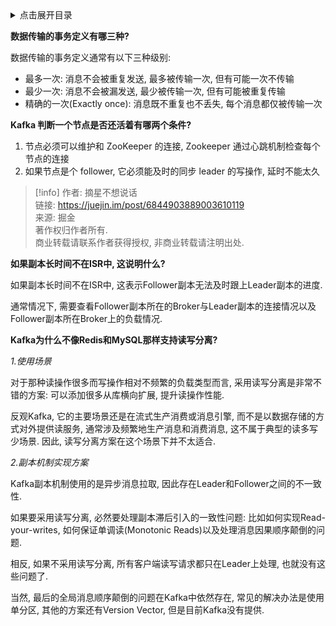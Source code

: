 <details>
<summary>点击展开目录</summary>
<!-- TOC -->


<!-- /TOC -->
</details>

**数据传输的事务定义有哪三种?**

数据传输的事务定义通常有以下三种级别:

* 最多一次: 消息不会被重复发送, 最多被传输一次, 但有可能一次不传输
* 最少一次: 消息不会被漏发送, 最少被传输一次, 但有可能被重复传输
* 精确的一次(Exactly once): 消息既不重复也不丢失, 每个消息都仅被传输一次

**Kafka 判断一个节点是否还活着有哪两个条件?**

1. 节点必须可以维护和 ZooKeeper 的连接, Zookeeper 通过心跳机制检查每个节点的连接
2. 如果节点是个 follower, 它必须能及时的同步 leader 的写操作, 延时不能太久

> [!info]
> 作者: 摘星不想说话<br/>
> 链接: https://juejin.im/post/6844903889003610119<br/>
> 来源: 掘金<br/>
> 著作权归作者所有.<br/>
> 商业转载请联系作者获得授权, 非商业转载请注明出处.

**如果副本长时间不在ISR中, 这说明什么?**

如果副本长时间不在ISR中, 这表示Follower副本无法及时跟上Leader副本的进度.

通常情况下, 需要查看Follower副本所在的Broker与Leader副本的连接情况以及Follower副本所在Broker上的负载情况.

**Kafka为什么不像Redis和MySQL那样支持读写分离?**

*1.使用场景*

对于那种读操作很多而写操作相对不频繁的负载类型而言, 采用读写分离是非常不错的方案: 可以添加很多从库横向扩展, 提升读操作性能.

反观Kafka, 它的主要场景还是在流式生产消费或消息引擎, 而不是以数据存储的方式对外提供读服务, 通常涉及频繁地生产消息和消费消息, 这不属于典型的读多写少场景. 因此, 读写分离方案在这个场景下并不太适合.

*2.副本机制实现方案*

Kafka副本机制使用的是异步消息拉取, 因此存在Leader和Follower之间的不一致性.

如果要采用读写分离, 必然要处理副本滞后引入的一致性问题: 比如如何实现Read-your-writes, 如何保证单调读(Monotonic Reads)以及处理消息因果顺序颠倒的问题.

相反, 如果不采用读写分离, 所有客户端读写请求都只在Leader上处理, 也就没有这些问题了.

当然, 最后的全局消息顺序颠倒的问题在Kafka中依然存在, 常见的解决办法是使用单分区, 其他的方案还有Version Vector, 但是目前Kafka没有提供.
